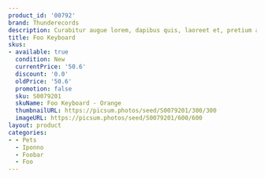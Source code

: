 ```yaml
---
product_id: '00792'
brand: Thunderecords
description: Curabitur augue lorem, dapibus quis, laoreet et, pretium ac, nisi.
title: Foo Keyboard
skus:
- available: true
  condition: New
  currentPrice: '50.6'
  discount: '0.0'
  oldPrice: '50.6'
  promotion: false
  sku: S0079201
  skuName: Foo Keyboard - Orange
  thumbnailURL: https://picsum.photos/seed/S0079201/300/300
  imageURL: https://picsum.photos/seed/S0079201/600/600
layout: product
categories:
- - Pets
  - Iponno
  - Foobar
  - Foo
---
```

